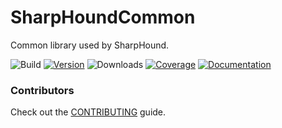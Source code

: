# SharpHoundCommon
Common library used by SharpHound. 

![Build](https://img.shields.io/github/workflow/status/BloodHoundAD/SharpHoundCommon/.NET)
[![Version](https://img.shields.io/nuget/v/SharpHoundCommon?label=version&logo=nuget)](https://www.nuget.org/packages/SharpHoundCommon)
![Downloads](https://img.shields.io/nuget/dt/SharpHoundCommon)
[![Coverage](https://bloodhoundad.github.io/coverage/report/badge_combined.svg)](https://bloodhoundad.github.io/coverage/report/index.html)
[![Documentation](https://img.shields.io/static/v1?label=&message=documentation&color=blue)](https://bloodhoundad.github.io/SharpHoundCommon/index.html)

### Contributors

Check out the [CONTRIBUTING](./CONTRIBUTING.md) guide.
